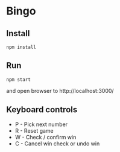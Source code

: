 # Bingo

## Install

```
npm install
```

## Run

```
npm start
```

and open browser to http://localhost:3000/

## Keyboard controls

- P - Pick next number
- R - Reset game
- W - Check / confirm win
- C - Cancel win check or undo win
